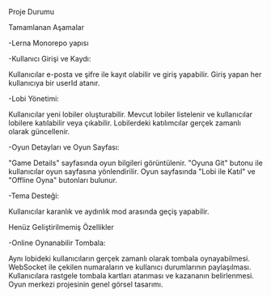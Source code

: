 Proje Durumu

Tamamlanan Aşamalar

-Lerna Monorepo yapısı 

-Kullanıcı Girişi ve Kaydı:

Kullanıcılar e-posta ve şifre ile kayıt olabilir ve giriş yapabilir.
Giriş yapan her kullanıcıya bir userId atanır.


-Lobi Yönetimi:

Kullanıcılar yeni lobiler oluşturabilir.
Mevcut lobiler listelenir ve kullanıcılar lobilere katılabilir veya çıkabilir.
Lobilerdeki katılımcılar gerçek zamanlı olarak güncellenir.


-Oyun Detayları ve Oyun Sayfası:

"Game Details" sayfasında oyun bilgileri görüntülenir.
"Oyuna Git" butonu ile kullanıcılar oyun sayfasına yönlendirilir.
Oyun sayfasında "Lobi ile Katıl" ve "Offline Oyna" butonları bulunur.


-Tema Desteği:

Kullanıcılar karanlık ve aydınlık mod arasında geçiş yapabilir.


Henüz Geliştirilmemiş Özellikler

-Online Oynanabilir Tombala:

Aynı lobideki kullanıcıların gerçek zamanlı olarak tombala oynayabilmesi.
WebSocket ile çekilen numaraların ve kullanıcı durumlarının paylaşılması.
Kullanıcılara rastgele tombala kartları atanması ve kazananın belirlenmesi.
Oyun merkezi projesinin genel görsel tasarımı.

